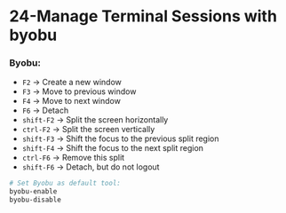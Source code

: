 # 24-Manage Terminal Sessions with byobu

### Byobu:

* `F2` -> Create a new window
* `F3` -> Move to previous window
* `F4` -> Move to next window
* `F6` -> Detach
* `shift-F2` -> Split the screen horizontally
* `ctrl-F2` -> Split the screen vertically
* `shift-F3` -> Shift the focus to the previous split region
* `shift-F4` -> Shift the focus to the next split region
* `ctrl-F6` -> Remove this split
* `shift-F6` -> Detach, but do not logout

```bash
# Set Byobu as default tool:
byobu-enable
byobu-disable
```



